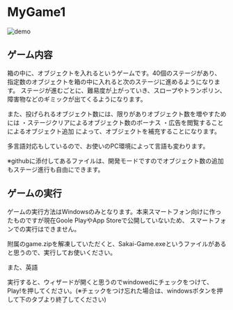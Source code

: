 # MyGame1

![demo](https://user-images.githubusercontent.com/38764589/121794950-a6e98c00-cc47-11eb-89b4-71951559c815.gif)

## ゲーム内容

箱の中に、オブジェクトを入れるというゲームです。40個のステージがあり、指定数のオブジェクトを箱の中に入れると次のステージに進めるようになります。
ステージが進むごとに、難易度が上がっていき、スロープやトランポリン、障害物などのギミックが出てくるようになります。

また、投げられるオブジェクト数には、限りがありオブジェクト数を増やすためには
・ステージクリアによるオブジェクト数のボーナス
・広告を閲覧することによるオブジェクト追加
によって、オブジェクトを補充することになります。

多言語対応もしているので、お使いのPC環境によって言語も変わります。

※githubに添付してあるファイルは、開発モードですのでオブジェクト数の追加もステージ進行も自由にできます。

## ゲームの実行

ゲームの実行方法はWindowsのみとなります。本来スマートフォン向けに作ったものですが現在Goole PlayやApp Storeで公開していないため、
スマートフォンでの実行はできません。

附属のgame.zipを解凍していただくと、Sakai-Game.exeというファイルがあると思うので、実行してお使いください。

また、英語

実行すると、ウィザードが開くと思うのでwindowedにチェックをつけて、Play!を押してください。(※チェックをつけ忘れた場合は、windowsボタンを押して下のタブより終了してください)

